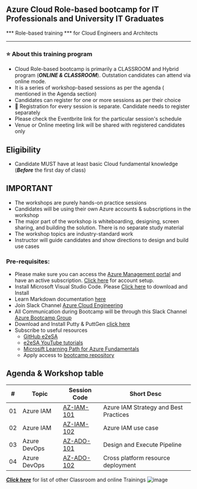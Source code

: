 

## Azure Cloud Role-based bootcamp for IT Professionals and University IT Graduates

*** Role-based training *** for Cloud Engineers and Architects 

----------------------------
### :star: About this training program

- Cloud Role-based bootcamp is primarily a CLASSROOM and Hybrid program (***ONLINE & CLASSROOM***). Outstation candidates can attend via online mode. 
- It is a series of workshop-based sessions as per the agenda ( mentioned in the Agenda section)
- Candidates can register for one or more sessions as per their choice
- :bell:  Registration for every session is separate. Candidate needs to register separately
- Please check the Eventbrite link for the particular session's schedule
- Venue or Online meeting link will be shared with registered candidates only

## Eligibility
- Candidate MUST have at least basic Cloud fundamental knowledge (***Before*** the first day of class)

## IMPORTANT
- The workshops are purely hands-on practice sessions
- Candidates will be using their own Azure accounts & subscriptions in the workshop
- The major part of the workshop is whiteboarding, designing, screen sharing, and building the solution. There is no separate study material
- The workshop topics are industry-standard work
- Instructor will guide candidates and show directions to design and build use cases

### Pre-requisites: 
- Please make sure you can access the [Azure Management portal](https://portal.azure.com/) and have an active subscription. [Click here](https://www.youtube.com/watch?v=WjItvZILQUI) for account setup.
- Install Microsoft Visual Studio Code. Please [Click here](https://code.visualstudio.com/download) to download and Install
- Learn Markdown documentation [here](https://www.markdownguide.org/cheat-sheet/)
- Join Slack Channel [Azure Cloud Engineering](https://talentdevelop-u8d3237.slack.com/archives/C04KCD5HPC1)
- All Communication during Bootcamp will be through this Slack Channel [Azure Bootcamp Group](https://talentdevelop-u8d3237.slack.com/archives/C05AFBZ4RL4)
- Download and Install Putty & PuttGen [click here](https://www.puttygen.com/)
- Subscribe to useful resources 
  - [GitHub e2eSA](https://github.com/e2eSolutionArchitect/scripts)
  - [e2eSA YouTube tutorials](https://www.youtube.com/channel/UC5Juuk7aTvbRmrABMq4onJA/videos)
  - [Microsift Learning Path for Azure Fundamentals](https://learn.microsoft.com/en-us/certifications/azure-fundamentals/)
  - Apply access to [bootcamp repository](https://github.com/e2eSolutionArchitect/azure-cloud-bootcamp)

## Agenda & Workshop table

|# | Topic | Session Code| Short Desc|
|---|---|---|---|
|01 | Azure IAM | [AZ-IAM-101](https://github.com/e2eSolutionArchitect/academy/blob/main/masterclass/azure/series/agenda/az-iam-101.md) | Azure IAM Strategy and Best Practices |
|02 | Azure IAM | [AZ-IAM-102](https://github.com/e2eSolutionArchitect/academy/blob/main/masterclass/azure/series/agenda/az-iam-102.md) | Azure IAM use case|
|03 | Azure DevOps | [AZ-ADO-101](https://github.com/e2eSolutionArchitect/academy/blob/main/masterclass/azure/series/agenda/az-ado-101.md) | Design and Execute Pipeline|
|04 | Azure DevOps | [AZ-ADO-102](https://github.com/e2eSolutionArchitect/academy/blob/main/masterclass/azure/series/agenda/az-ado-102.md) | Cross platform resource deployment|

***[Click here](https://e2esolutionarchitect.eventbrite.com)*** for list of other Classroom and online Trainings 
![image](https://github.com/e2eSolutionArchitect/academy/assets/62712515/8b0d2bc9-6c74-40c3-a7fe-40daea9c8260)
